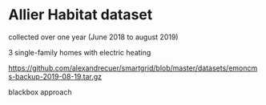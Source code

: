 # Allier Habitat dataset

collected over one year (June 2018 to august 2019)

3 single-family homes with electric heating

https://github.com/alexandrecuer/smartgrid/blob/master/datasets/emoncms-backup-2019-08-19.tar.gz

blackbox approach 
